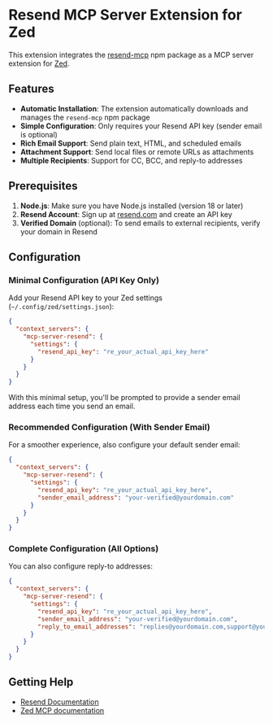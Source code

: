 # Resend MCP Server Extension for Zed

This extension integrates the [resend-mcp](https://www.npmjs.com/package/resend-mcp) npm package as a MCP server extension for [Zed](https://zed.dev).

## Features

- **Automatic Installation**: The extension automatically downloads and manages the `resend-mcp` npm package
- **Simple Configuration**: Only requires your Resend API key (sender email is optional)
- **Rich Email Support**: Send plain text, HTML, and scheduled emails
- **Attachment Support**: Send local files or remote URLs as attachments
- **Multiple Recipients**: Support for CC, BCC, and reply-to addresses

## Prerequisites

1. **Node.js**: Make sure you have Node.js installed (version 18 or later)
2. **Resend Account**: Sign up at [resend.com](https://resend.com) and create an API key
3. **Verified Domain** (optional): To send emails to external recipients, verify your domain in Resend

## Configuration

### Minimal Configuration (API Key Only)

Add your Resend API key to your Zed settings (`~/.config/zed/settings.json`):

```json
{
  "context_servers": {
    "mcp-server-resend": {
      "settings": {
        "resend_api_key": "re_your_actual_api_key_here"
      }
    }
  }
}
```

With this minimal setup, you'll be prompted to provide a sender email address each time you send an email.

### Recommended Configuration (With Sender Email)

For a smoother experience, also configure your default sender email:

```json
{
  "context_servers": {
    "mcp-server-resend": {
      "settings": {
        "resend_api_key": "re_your_actual_api_key_here",
        "sender_email_address": "your-verified@yourdomain.com"
      }
    }
  }
}
```

### Complete Configuration (All Options)

You can also configure reply-to addresses:

```json
{
  "context_servers": {
    "mcp-server-resend": {
      "settings": {
        "resend_api_key": "re_your_actual_api_key_here",
        "sender_email_address": "your-verified@yourdomain.com",
        "reply_to_email_addresses": "replies@yourdomain.com,support@yourdomain.com"
      }
    }
  }
}
```

## Getting Help
- [Resend Documentation](https://resend.com/docs)
- [Zed MCP documentation](https://zed.dev/docs/ai/mcp)
